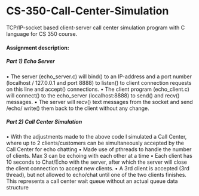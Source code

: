 # CS-350-Call-Center-Simulation
TCP/IP-socket based client-server call center simulation program with C language for CS 350 course. 

#### Assignment description:
#####  Part 1) Echo Server
• The server (echo_server.c) will bind() to an IP-address and a port number (localhost / 127.0.0.1 and port 8888) to listen() to client connection requests on this line and accept() connections.
• The client program (echo_client.c) will connect() to the echo_server (localhost:8888) to send() and recv() messages.
• The server will recv() text messages from the socket and send /echo/ write() them back to the client without any change.
##### Part 2) Call Center Simulation
• With the adjustments made to the above code I simulated a Call Center, where up to 2 clients/customers can be simultaneously accepted by the Call Center for echo chatting
• Made use of pthreads to handle the number of clients. Max 3 can be echoing with each other at a time
• Each client has 10 seconds to Chat/Echo with the server, after which the server will close the client connection to accept new clients.
• A 3rd client is accepted (3rd thread), but not allowed to echo/chat until one of the two clients finishes. This represents a call center wait queue without an actual queue data structure
